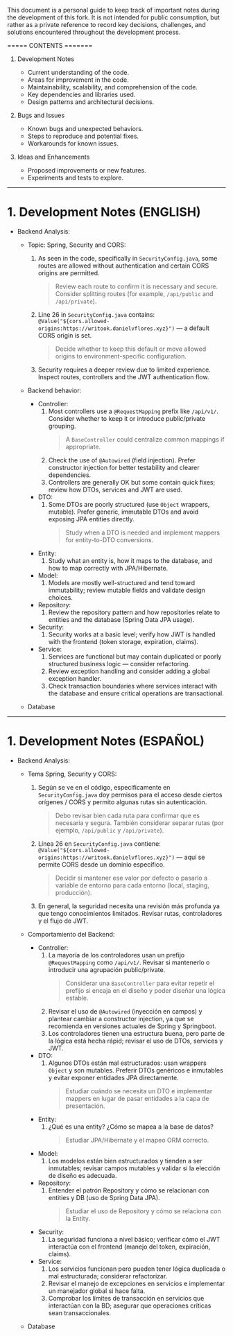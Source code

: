 This document is a personal guide to keep track of important notes during the development of this fork.
It is not intended for public consumption, but rather as a private reference to record key decisions, challenges, and solutions encountered throughout the development process.

===== CONTENTS =======
1. Development Notes
   - Current understanding of the code.
   - Areas for improvement in the code.
   - Maintainability, scalability, and comprehension of the code.
   - Key dependencies and libraries used.
   - Design patterns and architectural decisions.
   
2. Bugs and Issues
   - Known bugs and unexpected behaviors.
   - Steps to reproduce and potential fixes.
   - Workarounds for known issues.

3. Ideas and Enhancements
   - Proposed improvements or new features.
   - Experiments and tests to explore.

-----------
#  1. Development Notes (ENGLISH)

- Backend Analysis:

    - Topic: Spring, Security and CORS:
        1. As seen in the code, specifically in `SecurityConfig.java`, some routes are allowed without authentication and certain CORS origins are permitted.
            > Review each route to confirm it is necessary and secure. Consider splitting routes (for example, `/api/public` and `/api/private`).
        2. Line 26 in `SecurityConfig.java` contains: `@Value("${cors.allowed-origins:https://writook.danielvflores.xyz}")` — a default CORS origin is set.
            > Decide whether to keep this default or move allowed origins to environment-specific configuration.
        3. Security requires a deeper review due to limited experience. Inspect routes, controllers and the JWT authentication flow.

    - Backend behavior:
        - Controller:
            1. Most controllers use a `@RequestMapping` prefix like `/api/v1/`. Consider whether to keep it or introduce public/private grouping.
                > A `BaseController` could centralize common mappings if appropriate.
            2. Check the use of `@Autowired` (field injection). Prefer constructor injection for better testability and clearer dependencies.
            3. Controllers are generally OK but some contain quick fixes; review how DTOs, services and JWT are used.
        - DTO:
            1. Some DTOs are poorly structured (use `Object` wrappers, mutable). Prefer generic, immutable DTOs and avoid exposing JPA entities directly.
                > Study when a DTO is needed and implement mappers for entity-to-DTO conversions.
        - Entity:
            1. Study what an entity is, how it maps to the database, and how to map correctly with JPA/Hibernate.
        - Model:
            1. Models are mostly well-structured and tend toward immutability; review mutable fields and validate design choices.
        - Repository:
            1. Review the repository pattern and how repositories relate to entities and the database (Spring Data JPA usage).
        - Security:
            1. Security works at a basic level; verify how JWT is handled with the frontend (token storage, expiration, claims).
        - Service:
            1. Services are functional but may contain duplicated or poorly structured business logic — consider refactoring.
            2. Review exception handling and consider adding a global exception handler.
            3. Check transaction boundaries where services interact with the database and ensure critical operations are transactional.

    - Database


-----------
#  1. Development Notes (ESPAÑOL)

- Backend Analysis:

    - Tema Spring, Security y CORS:
        1. Según se ve en el código, específicamente en `SecurityConfig.java` doy permisos para el acceso desde ciertos orígenes / CORS y permito algunas rutas sin autenticación.
            > Debo revisar bien cada ruta para confirmar que es necesaria y segura. También considerar separar rutas (por ejemplo, `/api/public` y `/api/private`).
        2. Línea 26 en `SecurityConfig.java` contiene: `@Value("${cors.allowed-origins:https://writook.danielvflores.xyz}")` — aquí se permite CORS desde un dominio específico.
            > Decidir si mantener ese valor por defecto o pasarlo a variable de entorno para cada entorno (local, staging, producción).
        3. En general, la seguridad necesita una revisión más profunda ya que tengo conocimientos limitados. Revisar rutas, controladores y el flujo de JWT.

    - Comportamiento del Backend:
        - Controller:
            1. La mayoría de los controladores usan un prefijo `@RequestMapping` como `/api/v1/`. Revisar si mantenerlo o introducir una agrupación public/private.
                > Considerar una `BaseController` para evitar repetir el prefijo si encaja en el diseño y poder diseñar una lógica estable.
            2. Revisar el uso de `@Autowired` (inyección en campos) y plantear cambiar a constructor injection, ya que se recomienda en versiones actuales de Spring y Springboot.
            3. Los controladores tienen una estructura buena, pero parte de la lógica está hecha rápid; revisar el uso de DTOs, services y JWT.
        - DTO:
            1. Algunos DTOs están mal estructurados: usan wrappers `Object` y son mutables. Preferir DTOs genéricos e inmutables y evitar exponer entidades JPA directamente.
                > Estudiar cuándo se necesita un DTO e implementar mappers en lugar de pasar entidades a la capa de presentación.
        - Entity:
            1. ¿Qué es una entity? ¿Cómo se mapea a la base de datos?
               > Estudiar JPA/Hibernate y el mapeo ORM correcto.
        - Model:
            1. Los modelos están bien estructurados y tienden a ser inmutables; revisar campos mutables y validar si la elección de diseño es adecuada.
        - Repository:
            1. Entender el patrón Repository y cómo se relacionan con entities y DB (uso de Spring Data JPA).
               > Estudiar el uso de Repository y cómo se relaciona con la Entity.
        - Security:
            1. La seguridad funciona a nivel básico; verificar cómo el JWT interactúa con el frontend (manejo del token, expiración, claims).
        - Service:
            1. Los servicios funcionan pero pueden tener lógica duplicada o mal estructurada; considerar refactorizar.
            2. Revisar el manejo de excepciones en servicios e implementar un manejador global si hace falta.
            3. Comprobar los límites de transacción en servicios que interactúan con la BD; asegurar que operaciones críticas sean transaccionales.

    - Database
